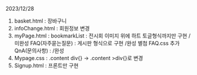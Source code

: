 2023/12/28

1. basket.html : 장바구니
2. infoChange.html : 회원정보 변경
3. myPage.html : 
    bookmarkList : 전시회 이미지 위에 하트 토글형식까지만 구현 /미완성
    FAQ(자주묻는질문) : 게시판 형식으로 구현 /완성  별첨 FAQ.css 추가
    QnA(문의사항) : /완성
4. Mypage.css : .content div{} -> .content >div{}로 변경
5. Signup.html : 프론트만 구현
